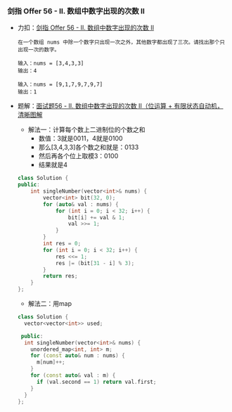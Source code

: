 ### 剑指 Offer 56 - II. 数组中数字出现的次数 II

+ 力扣：[剑指 Offer 56 - II. 数组中数字出现的次数 II](https://leetcode-cn.com/problems/shu-zu-zhong-shu-zi-chu-xian-de-ci-shu-ii-lcof/)

  ```
  在一个数组 nums 中除一个数字只出现一次之外，其他数字都出现了三次。请找出那个只出现一次的数字。
  
  输入：nums = [3,4,3,3]
  输出：4
  
  输入：nums = [9,1,7,9,7,9,7]
  输出：1
  ```

+ 题解：[面试题56 - II. 数组中数字出现的次数 II（位运算 + 有限状态自动机，清晰图解](https://leetcode-cn.com/problems/shu-zu-zhong-shu-zi-chu-xian-de-ci-shu-ii-lcof/solution/mian-shi-ti-56-ii-shu-zu-zhong-shu-zi-chu-xian-d-4/)

  + 解法一：计算每个数上二进制位的个数之和
    + 数值：3就是0011，4就是0100
    + 那么[3,4,3,3]各个数之和就是：0133
    + 然后再各个位上取模3：0100
    + 结果就是4

  ```c++
  class Solution {
  public:
      int singleNumber(vector<int>& nums) {
          vector<int> bit(32, 0);
          for (auto& val : nums) {
              for (int i = 0; i < 32; i++) {
                  bit[i] += val & 1;
                  val >>= 1;
              }
          }
          int res = 0;
          for (int i = 0; i < 32; i++) {
              res <<= 1;
              res |= (bit[31 - i] % 3);
          }
          return res;
      }
  };
  ```

  + 解法二：用map

  ```c++
  class Solution {
    vector<vector<int>> used;
  
   public:
    int singleNumber(vector<int>& nums) {
      unordered_map<int, int> m;
      for (const auto& num : nums) {
        m[num]++;
      }
      for (const auto& val : m) {
        if (val.second == 1) return val.first;
      }
    }
  };
  ```

  